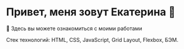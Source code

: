 # Привет, меня зовут Екатерина 🦝
👀 Здесь вы можете ознакомиться с моими работами

Стек технологий: HTML, CSS, JavaScript, Grid Layout, Flexbox, БЭМ.



